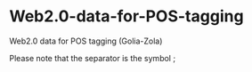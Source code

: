 # Web2.0-data-for-POS-tagging
Web2.0 data for POS tagging (Golia-Zola)

Please note that the separator is the symbol ;
